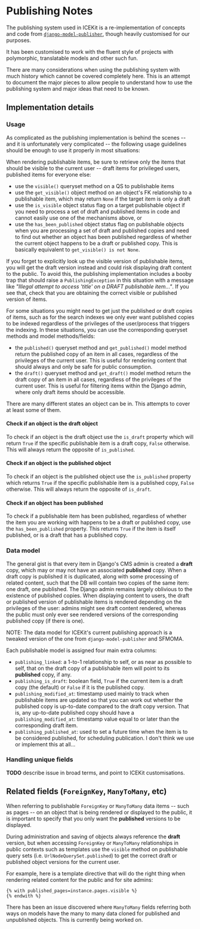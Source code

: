 # Publishing Notes

The publishing system used in ICEKit is a re-implementation of concepts and code from
[`django-model-publisher`](https://github.com/jp74/django-model-publisher), though heavily
customised for our purposes.

It has been customised to work with the fluent style of projects with polymorphic, translatable
models and other such fun.

There are many considerations when using the publishing system with much history which cannot be
covered completely here. This is an attempt to document the major pieces to allow people to
understand how to use the publishing system and major ideas that need to be known.

## Implementation details

### Usage

As complicated as the publishing implementation is behind the scenes -- and it is
unfortunately very complicated -- the following usage guidelines should be enough to
use it properly in most situations:

When rendering publishable items, be sure to retrieve only the items that should be visible to
the current user -- draft items for privileged users, published items for everyone else:

* use the `visible()` queryset method on a QS to publishable items
* use the `get_visible()` object method on an object's FK relationship to a publishable item,
  which may return `None` if the target item is only a draft
* use the `is_visible` object status flag on a target publishable object if you need to
  process a set of draft and published items in code and cannot easily use one of the
  mechanisms above, or
* use the `has_been_published` object status flag on publishable objects when you are
  processing a set of draft and published copies and need to find out whether an object has
  been published regardless of whether the current object happens to be a draft or
  published copy. This is basically equivalent to `get_visible() is not None`.

If you forget to explicitly look up the visible version of publishable items, you will get the
draft version instead and could risk displaying draft content to the public. To avoid this,
the publishing implementation includes a booby trap that should raise a `PublishingException`
in this situation with a message like
*"Illegal attempt to access 'title' on a DRAFT publishable item..."*. If you see that, check
that you are obtaining the correct visible or published version of items.

For some situations you might need to get just the published or draft copies of items, such
as for the search indexes we only ever want published copies to be indexed regardless of the
privileges of the user/process that triggers the indexing. In these situations, you can use
the corresponding queryset methods and model methods/fields:

* the `published()` queryset method and `get_published()` model method return the published
  copy of an item in all cases, regardless of the privileges of the current user. This is
  useful for rendering content that should always and only be safe for public consumption.
* the `draft()` queryset method and `get_draft()` model method return the draft
  copy of an item in all cases, regardless of the privileges of the current user. This is
  useful for filtering items within the Django admin, where only draft items should
  be accessible.

There are many different states an object can be in. This attempts to cover at least some of them.

#### Check if an object is the draft object

To check if an object is the draft object use the `is_draft` property which will return `True`
if the specific publishable item is a draft copy, `False` otherwise. This will always return
the opposite of `is_published`.

#### Check if an object is the published object

To check if an object is the published object use the `is_published` property which returns
`True` if the specific publishable item is a published copy, `False` otherwise. This will
always return the opposite of `is_draft`.

#### Check if an object has been published

To check if a publishable item has been published, regardless of whether the item you are
working with happens to be a draft or published copy, use the `has_been_published` property.
This returns `True` if the item is itself published, or is a draft that has a published copy.

### Data model

The general gist is that every item in Django's CMS admin is created a **draft** copy, which
may or may not have an associated **published** copy. When a draft copy is published it is
duplicated, along with some processing of related content, such that the DB will contain two
copies of the same item: one draft, one published. The Django admin remains largely
oblivious to the existence of published copies. When displaying content to users, the draft
or published version of publishable items is rendered depending on the privileges of the
user: admins might see draft content rendered, whereas the public must only ever see
rendered versions of the corresponding published copy (if there is one).

NOTE: The data model for ICEKit's current publishing approach is a tweaked version of the
one from `django-model-publisher` and SFMOMA.

Each publishable model is assigned four main extra columns:

* `publishing_linked`: a 1-to-1 relationship to self, or as near as possible to self, that
  on the draft copy of a publishable item will point to its **published** copy, if any.
* `publishing_is_draft`: boolean field, `True` if the current item is a draft copy (the
  default) or `False` if it is the published copy.
* `publishing_modified_at`: timestamp used mainly to track when publishable items are
  updated so that you can work out whether the published copy is up-to-date compared to
  the draft copy version. That is, any up-to-date published copy should have a
  `publishing_modified_at`: timestamp value equal to or later than the corresponding draft
  item.
* `publishing_published_at`: used to set a future time when the item is to be considered
  published, for scheduling publication. I don't think we use or implement this at all...

### Handling unique fields

**TODO** describe issue in broad terms, and point to ICEKit customisations.

## Related fields (`ForeignKey`, `ManyToMany`, etc)

When referring to publishable `ForeignKey` or `ManyToMany` data items -- such as pages -- on an
object that is being rendered or displayed to the public, it is important to specify that you
only want the **published** versions to be displayed.

During administration and saving of objects always reference the **draft** version, but when
accessing `ForeignKey` or `ManyToMany` relationships in public contexts such as templates use
the `visible` method on publishable query sets (i.e. `UrlNodeQuerySet.published`) to get
the correct draft or published object versions for the current user.

For example, here is a template directive that will do the right thing when rendering related
content for the public and for site admins:

```
{% with published_pages=instance.pages.visible %}
{% endwith %}
```

There has been an issue discovered where `ManyToMany` fields referring both ways on models have
the many to many data cloned for published and unpublished objects. This is currently being worked
on.
